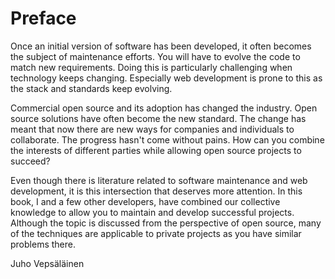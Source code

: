 # Preface

Once an initial version of software has been developed, it often becomes the subject of maintenance efforts. You will have to evolve the code to match new requirements. Doing this is particularly challenging when technology keeps changing. Especially web development is prone to this as the stack and standards keep evolving.

Commercial open source and its adoption has changed the industry. Open source solutions have often become the new standard. The change has meant that now there are new ways for companies and individuals to collaborate. The progress hasn't come without pains. How can you combine the interests of different parties while allowing open source projects to succeed?

Even though there is literature related to software maintenance and web development, it is this intersection that deserves more attention. In this book, I and a few other developers, have combined our collective knowledge to allow you to maintain and develop successful projects. Although the topic is discussed from the perspective of open source, many of the techniques are applicable to private projects as you have similar problems there.

Juho Vepsäläinen
